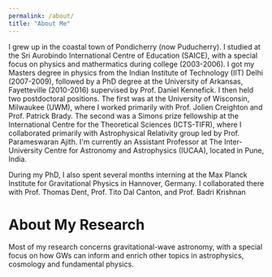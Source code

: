 ```yaml
---
permalink: /about/
title: "About Me"
---
```


I grew up in the coastal town of Pondicherry (now Puducherry). I studied at the Sri Aurobindo International Centre of Education (SAICE), with a special focus on physics and mathermatics during college (2003-2006). I got my Masters degree in physics from the Indian Institute of Technology (IIT) Delhi (2007-2009), followed by a PhD degree at the University of Arkansas, Fayetteville (2010-2016) supervised by Prof. Daniel Kennefick. I then held two postdoctoral positions. The first was at the University of Wisconsin, Milwaukee (UWM), where I worked primarily with Prof. Jolien Creighton and Prof. Patrick Brady. The second was a Simons prize fellowship at the International Centre for the Theoretical Sciences (ICTS-TIFR), where I collaborated primarily with Astrophysical Relativity group led by Prof. Parameswaran Ajith. I'm currently an Assistant Professor at The Inter-University Centre for Astronomy and Astrophysics (IUCAA), located in Pune, India.

During my PhD, I also spent several months interning at the Max Planck Institute for Gravitational Physics in Hannover, Germany. I collaborated there with Prof. Thomas Dent, Prof. Tito Dal Canton, and Prof. Badri Krishnan

# About My Research

Most of my research concerns gravitational-wave astronomy, with a special focus on how GWs can inform and enrich other topics in astrophysics, cosmology and fundamental physics.
  
